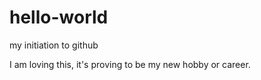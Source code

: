 # hello-world
my initiation to github

I am loving this, it's proving to be my new hobby or career.
